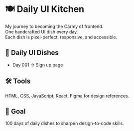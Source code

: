 # 🍽️ Daily UI Kitchen
My journey to becoming the Carmy of frontend.  
One handcrafted UI dish every day.  
Each dish is pixel-perfect, responsive, and accessible.

## 📅 Daily UI Dishes
- Day 001 → Sign up page


## 🛠️ Tools
HTML, CSS, JavaScript, React, Figma for design references.

## 🎯 Goal
100 days of daily dishes to sharpen design-to-code skills.
